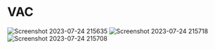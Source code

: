 # VAC
![Screenshot 2023-07-24 215635](https://github.com/Dee2909/VAC/assets/138131613/14c0eb82-7b1c-4d85-b1f6-9950374e8f03)
![Screenshot 2023-07-24 215718](https://github.com/Dee2909/VAC/assets/138131613/254374c5-6632-495a-90cd-a1747277779c)
![Screenshot 2023-07-24 215708](https://github.com/Dee2909/VAC/assets/138131613/fc2d97d4-f081-4023-b5dd-949be676d46c)
